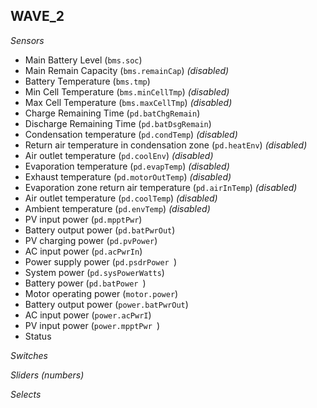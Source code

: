 ## WAVE_2

*Sensors*
- Main Battery Level (`bms.soc`)
- Main Remain Capacity (`bms.remainCap`)   _(disabled)_
- Battery Temperature (`bms.tmp`)
- Min Cell Temperature (`bms.minCellTmp`)   _(disabled)_
- Max Cell Temperature (`bms.maxCellTmp`)   _(disabled)_
- Charge Remaining Time (`pd.batChgRemain`)
- Discharge Remaining Time (`pd.batDsgRemain`)
- Condensation temperature (`pd.condTemp`)   _(disabled)_
- Return air temperature in condensation zone (`pd.heatEnv`)   _(disabled)_
- Air outlet temperature (`pd.coolEnv`)   _(disabled)_
- Evaporation temperature (`pd.evapTemp`)   _(disabled)_
- Exhaust temperature (`pd.motorOutTemp`)   _(disabled)_
- Evaporation zone return air temperature (`pd.airInTemp`)   _(disabled)_
- Air outlet temperature (`pd.coolTemp`)   _(disabled)_
- Ambient temperature (`pd.envTemp`)   _(disabled)_
- PV input power (`pd.mpptPwr`)
- Battery output power (`pd.batPwrOut`)
- PV charging power (`pd.pvPower`)
- AC input power (`pd.acPwrIn`)
- Power supply power (`pd.psdrPower `)
- System power (`pd.sysPowerWatts`)
- Battery power (`pd.batPower `)
- Motor operating power (`motor.power`)
- Battery output power (`power.batPwrOut`)
- AC input power (`power.acPwrI`)
- PV input power (`power.mpptPwr `)
- Status

*Switches*

*Sliders (numbers)*

*Selects*


